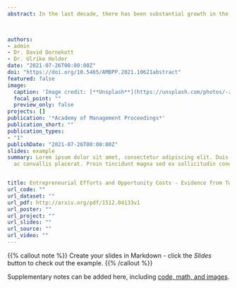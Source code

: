 ```yaml
---
abstract: In the last decade, there has been substantial growth in the number of individuals deriving income through digital platforms (e.g., Uber, Airbnb, Instagram), including from live streaming platforms. In this context, we examine whether reduced opportunity costs, such as having more free time and being unemployed, affect people’s entrepreneurial efforts, particularly regarding professionalized streaming activity. As such, we use an extensive longitudinal dataset gathered from the live-video streaming service Twitch.tv, and we exploit the changes and restrictions brought about by the COVID-19 pandemic to measure individuals’ responses to having to spend more time at home, also given that some streamers were more affected than others. By comparing newcomers to established streamers, we find that all streamers intensified their efforts during this period and that this effect was particularly strong for streamers who were somewhat but not fully professionalized prior to the pandemic. This is consistent with the view that low opportunity costs are advantageous for starting and professionalizing activities in the platform labor market, that the work is taken up because of a lack of alternatives and, thus, can provide a form of insurance. This especially holds for streamers who had reached a certain threshold pre COVID-19, as performing at this level enabled them to consider further professionalizing their streaming activities. The ex-post analysis of newcomers’ success shows that even when mobility increased beyond pre-lockdown levels and unemployment rates had again fallen strongly, the most successful “newcomer” streamers were able to transform their initial reaction of potentially only income smoothing to a sustainable long-term solution with the potential for further entrepreneurial effort.

  

authors:
- admin
- Dr. David Dornekott
- Dr. Ulrike Holder
date: "2021-07-26T00:00:00Z"
doi: "https://doi.org/10.5465/AMBPP.2021.10621abstract"
featured: false
image: 
  caption: 'Image credit: [**Unsplash**](https://unsplash.com/photos/-zBngA6zcc8)'
  focal_point: ""
  preview_only: false
projects: []
publication: '*Academy of Management Proceedings*'
publication_short: ""
publication_types: 
- "1"
publishDate: "2021-07-26T00:00:00Z"
slides: example
summary: Lorem ipsum dolor sit amet, consectetur adipiscing elit. Duis posuere tellus
  ac convallis placerat. Proin tincidunt magna sed ex sollicitudin condimentum.


title: Entrepreneurial Efforts and Opportunity Costs - Evidence from Twitch Streamers
url_code: ""
url_dataset: ""
url_pdf: http://arxiv.org/pdf/1512.04133v1
url_poster: ""
url_project: ""
url_slides: ""
url_source: ""
url_video: ""
---
```




{{% callout note %}}
Create your slides in Markdown - click the *Slides* button to check out the example.
{{% /callout %}}

Supplementary notes can be added here, including [code, math, and images](https://wowchemy.com/docs/writing-markdown-latex/).
